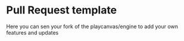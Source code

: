 # Pull Request template

Here you can sen your fork of the playcanvas/engine to add your own features and updates

